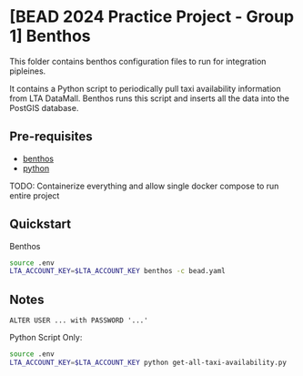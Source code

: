 # [BEAD 2024 Practice Project - Group 1] Benthos

This folder contains benthos configuration files to run for integration pipleines.

It contains a Python script to periodically pull taxi availability information from LTA DataMall. Benthos runs this
script and inserts all the data into the PostGIS database.

## Pre-requisites

-   [benthos](https://www.benthos.dev/)
-   [python](https://www.python.org/downloads/release/python-314/)

TODO: Containerize everything and allow single docker compose to run entire project

## Quickstart

Benthos

```bash
source .env
LTA_ACCOUNT_KEY=$LTA_ACCOUNT_KEY benthos -c bead.yaml
```

## Notes

`ALTER USER ... with PASSWORD '...'`

Python Script Only:

```bash
source .env
LTA_ACCOUNT_KEY=$LTA_ACCOUNT_KEY python get-all-taxi-availability.py
```
